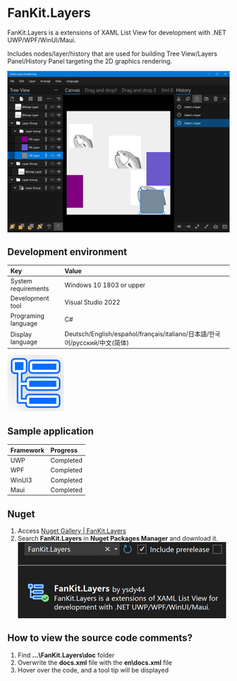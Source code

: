 # FanKit.Layers

FanKit.Layers is a extensions of XAML List View for development with .NET UWP/WPF/WinUI/Maui.

Includes nodes/layer/history that are used for building Tree View/Layers Panel/History Panel targeting the 2D graphics rendering.

![](ScreenShot/EN.jpg)


## Development environment

|Key|Value|
|:-|:-|
|System requirements| Windows 10 1803 or upper|
|Development tool|Visual Studio 2022|
|Programing language|C#|
|Display language|Deutsch/English/español/français/italiano/日本語/한국어/русский/中文(简体)|

![](ScreenShot/logo.png)


## Sample application

|Framework|Progress|
|:-|:-|
|UWP|Completed|
|WPF|Completed|
|WinUI3|Completed|
|Maui|Completed|


## Nuget

1. Access [Nuget Gallery | FanKit.Layers](https://www.nuget.org/packages/FanKit.Layers)
2. Search **FanKit.Layers** in **Nuget Packages Manager** and download it.
![](ScreenShot/nuget.jpg)


## How to view the source code comments?

1. Find **...\FanKit.Layers\doc** folder
2. Overwrite the **docs.xml** file with the **en\docs.xml** file
3. Hover over the code, and a tool tip will be displayed
